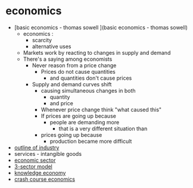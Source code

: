 # economics

-   [basic economics - thomas sowell ](basic economics - thomas sowell)
    -   economics :
        -   scarcity
        -   alternative uses
    -   Markets work by reacting to changes in supply and demand
    -   There's a saying among economists
        -   Never reason from a price change
            -   Prices do not cause quantities
                -   and quantities don't cause prices
        -   Supply and demand curves shift
            -   causing simultaneous changes in both
                -   quantity
                -   and price
            -   Whenever price change think "what caused this"
            -   If prices are going up because
                -   people are demanding more
                    -   that is a very different situation than
            -   prices going up because
                -   production became more difficult
-   [outline of industry](https://en.wikipedia.org/wiki/Outline_of_industry)
-   services - intangible goods
-   [economic sector](https://en.wikipedia.org/wiki/Economic_sector)
-   [3-sector model](https://en.wikipedia.org/wiki/Three-sector_model)
-   [knowledge economy](https://en.wikipedia.org/wiki/Knowledge_economy?fbclid=IwAR2b1tbY3ChBKjMB_vENtzwt832CWRI6D6pbuznTHXBjgeU2ny8cMvzCEuk#Knowledge_-_based_Economy_and_Human_capital)
-   [crash course economics](crash-course-economics)
